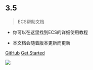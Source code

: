 

#  <small>3.5</small>

> ECS帮助文档

- 你可以在这里找到ECS的详细使用教程

- 本文档会随着版本更新而更新

[GitHub](https://github.com/Tripoccca/ecs_docs)
[Get Started](#start)


![](https://www.loliapi.com/acg/)